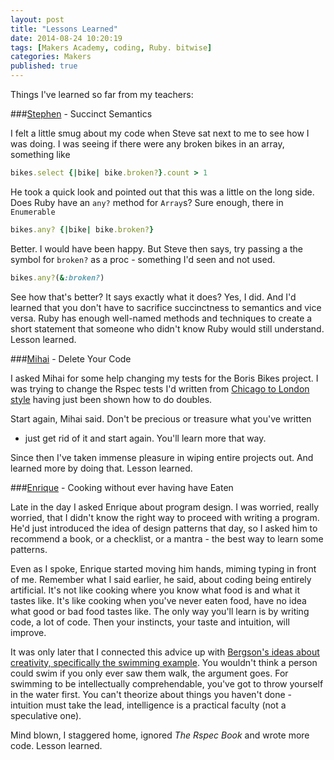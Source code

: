 ```yaml
---
layout: post
title: "Lessons Learned"
date: 2014-08-24 10:20:19
tags: [Makers Academy, coding, Ruby. bitwise]
categories: Makers
published: true
---
```


Things I've learned so far from my teachers:

###[Stephen] - Succinct Semantics

I felt a little smug about my code when Steve sat next to me to see how I was
doing. I was seeing if there were any broken bikes in an array, something like

```ruby
bikes.select {|bike| bike.broken?}.count > 1
```

He took a quick look and pointed out that this was a little on the long side.
Does Ruby have an `any?` method for `Array`s? Sure enough, there in `Enumerable`

```ruby
bikes.any? {|bike| bike.broken?}
```

Better. I would have been happy. But Steve then says, try passing a the symbol
for `broken?` as a proc - something I'd seen and not used.

```ruby
bikes.any?(&:broken?)
```

See how that's better? It says exactly what it does? Yes, I did. And I'd learned
that you don't have to sacrifice succinctness to semantics and vice versa. Ruby
has enough well-named methods and techniques to create a short statement that
someone who didn't know Ruby would still understand. Lesson learned.


###[Mihai] - Delete Your Code

I asked Mihai for some help changing my tests for the Boris Bikes project. I was
trying to change the Rspec tests I'd written from [Chicago to London
style][ChiLon] having just been shown how to do doubles.

Start again, Mihai said. Don't be precious or treasure what you've written
- just get rid of it and start again. You'll learn more that way.

Since then I've taken immense pleasure in wiping entire projects out. And
learned more by doing that. Lesson learned.

###[Enrique] - Cooking without ever having have Eaten

Late in the day I asked Enrique about program design. I was worried, really
worried, that I didn't know the right way to proceed with writing a program.
He'd just introduced the idea of design patterns that day, so I asked him to
recommend a book, or a checklist, or a mantra - the best way to learn some
patterns.

Even as I spoke, Enrique started moving him hands, miming typing in front of me.
Remember what I said earlier, he said, about coding being entirely artificial.
It's not like cooking where you know what food is and what it tastes like. It's
like cooking when you've never eaten food, have no idea what good or bad food
tastes like. The only way you'll learn is by writing code, a lot of code. Then
your instincts, your taste and intuition, will improve.

It was only later that I connected this advice up with [Bergson's ideas about
creativity, specifically the swimming example][Bergson_swim]. You wouldn't think
a person could swim if you only ever saw them walk, the argument goes. For
swimming to be intellectually comprehendable, you've got to throw yourself in
the water first. You can't theorize about things you haven't done - intuition
must take the lead, intelligence is a practical faculty (not a speculative one).

Mind blown, I staggered home, ignored *The Rspec Book* and wrote more code.
Lesson learned.

[MA]: http://www.makersacademy.com/
[Enrique]: https://twitter.com/ecomba
[Stephen]: https://twitter.com/Stephen_lloyd
[Mihai]: https://twitter.com/liviu_23
[Alex]: https://twitter.com/alexpeattie
[ChiLon]: http://programmers.stackexchange.com/questions/123627/what-are-the-london-and-chicago-schools-of-tdd
[Bergson_swim]: http://en.wikipedia.org/wiki/Henri_Bergson#Creativity
